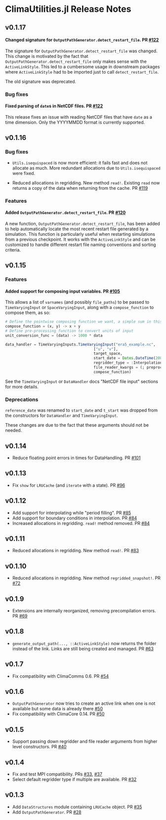 ClimaUtilities.jl Release Notes
===============================

v0.1.17
------

#### Changed signature for `OutputPathGenerator.detect_restart_file`. PR [#122](https://github.com/CliMA/ClimaUtilities.jl/pull/122)

The signature for `OutputPathGenerator.detect_restart_file` was changed. This
change is motivated by the fact that `OutputPathGenerator.detect_restart_file`
only makes sense with the `ActiveLinkStyle`. This led to a cumbersome usage in
downstream packages where `ActiveLinkStyle` had to be imported just to call
`detect_restart_file`.

The old signature was deprecated.

### Bug fixes

#### Fixed parsing of `date`s in NetCDF files. PR [#122](https://github.com/CliMA/ClimaUtilities.jl/pull/122)

This release fixes an issue with reading NetCDF files that have `date` as a time
dimension. Only the YYYYMMDD format is currently supported.

v0.1.16
------

### Bug fixes

- `Utils.isequispaced` is now more efficient: it fails fast and does not allocate
as much. More redundant allocations due to `Utils.isequispaced` were fixed.

- Reduced allocations in regridding. New method `read!`.
Existing `read` now returns a copy of the data when returning from the cache.
PR [#119](https://github.com/CliMA/ClimaUtilities.jl/pull/119)

### Features

#### Added `OutputPathGenerator.detect_restart_file`. PR [#120](https://github.com/CliMA/ClimaUtilities.jl/pull/120)

A new function, `OutputPathGenerator.detect_restart_file`, has been added to
help automatically locate the most recent restart file generated by a
simulation. This function is particularly useful when restarting simulations
from a previous checkpoint. It works with the `ActiveLinkStyle` and can be
customized to handle different restart file naming conventions and sorting
criteria.

v0.1.15
-------

### Features

#### Added support for composing input variables. PR [#105](https://github.com/CliMA/ClimaUtilities.jl/pull/105/)

This allows a list of `varnames` (and possibly `file_paths`) to be passed to
`TimeVaryingInput` or `SpaceVaryingInput`, along with a `compose_function` to
compose them, as so:

```julia
# Define the pointwise composing function we want, a simple sum in this case
compose_function = (x, y) -> x + y
# Define pre-processing function to convert units of input
unit_conversion_func = (data) -> 1000 * data

data_handler = TimeVaryingInputs.TimeVaryingInput("era5_example.nc",
                                        ["u", "v"],
                                        target_space,
                                        start_date = Dates.DateTime(2000, 1, 1),
                                        regridder_type = :InterpolationsRegridder,
                                        file_reader_kwargs = (; preprocess_func = unit_conversion_func),
                                        compose_function)
```

See the `TimeVaryingInput` or `DataHandler` docs "NetCDF file input" sections
for more details.

### Deprecations

`reference_date` was renamed to `start_date` and `t_start` was dropped from the
constructors for `DataHandler` and `TimeVaryingInput`.

These changes are due to the fact that these arguments should not be needed.

v0.1.14
-------

- Reduce floating point errors in times for DataHandling. PR
  [#101](https://github.com/CliMA/ClimaUtilities.jl/pull/101)

v0.1.13
-------

- Fix `show` for `LRUCache` (and `iterate` with a state). PR
  [#96](https://github.com/CliMA/ClimaUtilities.jl/pull/96)

v0.1.12
-------

- Add support for interpolating while "period filling". PR
  [#85](https://github.com/CliMA/ClimaUtilities.jl/pull/85)
- Add support for boundary conditions in interpolation. PR
  [#84](https://github.com/CliMA/ClimaUtilities.jl/pull/84)
- Increased allocations in regridding. `read!` method removed. PR
  [#84](https://github.com/CliMA/ClimaUtilities.jl/pull/84)

v0.1.11
------

- Reduced allocations in regridding. New method `read!`. PR
  [#83](https://github.com/CliMA/ClimaUtilities.jl/pull/83)

v0.1.10
------

- Reduced allocations in regridding. New method `regridded_snapshot!`. PR
  [#72](https://github.com/CliMA/ClimaUtilities.jl/pull/72)

v0.1.9
------

- Extensions are internally reorganized, removing precompilation errors. PR
  [#69](https://github.com/CliMA/ClimaUtilities.jl/pull/69)

v0.1.8
------

- `generate_output_path(..., ::ActiveLinkStyle)` now returns the folder instead
  of the link. Links are still being created and managed. PR
  [#63](https://github.com/CliMA/ClimaUtilities.jl/pull/63)

v0.1.7
------

- Fix compatibility with ClimaComms 0.6. PR [#54](https://github.com/CliMA/ClimaUtilities.jl/pull/54)

v0.1.6
-------
- `OutputPathGenerator` now tries to create an active link when one is not available but some data is already there [#50](https://github.com/CliMA/ClimaUtilities.jl/pull/50)
- Fix compatibility with ClimaCore 0.14. PR [#50](https://github.com/CliMA/ClimaUtilities.jl/pull/50)

v0.1.5
-------
- Support passing down regridder and file reader arguments from higher level constructors. PR [#40](https://github.com/CliMA/ClimaUtilities.jl/pull/40)

v0.1.4
-------
- Fix and test MPI compatibility. PRs [#33](https://github.com/CliMA/ClimaUtilities.jl/pull/33), [#37](https://github.com/CliMA/ClimaUtilities.jl/pull/37)
- Select default regridder type if multiple are available. PR [#32](https://github.com/CliMA/ClimaUtilities.jl/pull/32)

v0.1.3
-------
- Add `DataStructures` module containing `LRUCache` object. PR [#35](https://github.com/CliMA/ClimaUtilities.jl/pull/35)
- Add `OutputPathGenerator`. PR [#28](https://github.com/CliMA/ClimaLand.jl/pull/28)

[badge-💥breaking]: https://img.shields.io/badge/💥BREAKING-red.svg
